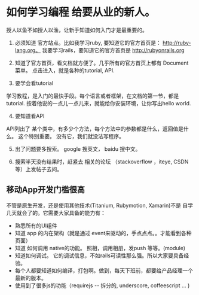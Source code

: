 # 如何学习编程 给要从业的新人。

授人以鱼不如授人以渔，让新手知道如何入门才是最重要的。

1. 必须知道 官方站点。比如我学习ruby, 要知道它的官方首页是：
  http://ruby-lang.org。 我要学习rails，要知道它的官方首页是
  http://rubyonrails.org

2. 知道了官方首页，看文档就方便了。几乎所有的官方首页上都有 Document 菜单。
  点击进入，就是各种的tutorial, API.

3. 要学会看tutorial

  学习教程，是入门的最快手段。每个语言或者框架，在文档的第一节，都是tutorial.
  按着他说的一点儿一点儿来，就能给你安装环境，让你写出hello world.

4. 要知道看API

  API列出了 某个类中，有多少个方法，每个方法中的参数都是什么，返回值是什么。 这个特别重要。 没有它，我们就没法写程序。

5. 出了问题要多搜索。 google 搜英文， baidu 搜中文。

6. 搜索半天没有结果时，赶紧去 相关的论坛 （stackoverflow ，iteye,  CSDN等）上发帖子去问。

## 移动App开发门槛很高

不管是原生开发，还是使用其他技术(Titanium, Rubymotion, Xamarin)不是
自学几天就会了的。它需要大家具备的能力有：

- 熟悉所有的UI组件
- 知道 app 的内在架构（就是通过 event来驱动的，手点点点。。才能看到各种
页面）
- 知道 如何调用 native的功能。 照相，调用相册，发push 等等。(module)
- 知道如何调试。 它的调试信息，不如rails可读性那么强。所以大家要具备经验。
- 每个人都要知道如何编译，打包啊。做到，每天下班前，都要给产品经理一个最新的版本。
- 使用到了很多js的功能（requirejs -- 拆分的, underscore, coffeescript ... )
